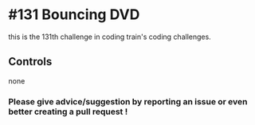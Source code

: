 # #131 Bouncing DVD

this is the 131th challenge in coding train's coding challenges.

## Controls

none

### Please give advice/suggestion by reporting an issue or even better creating a pull request !
